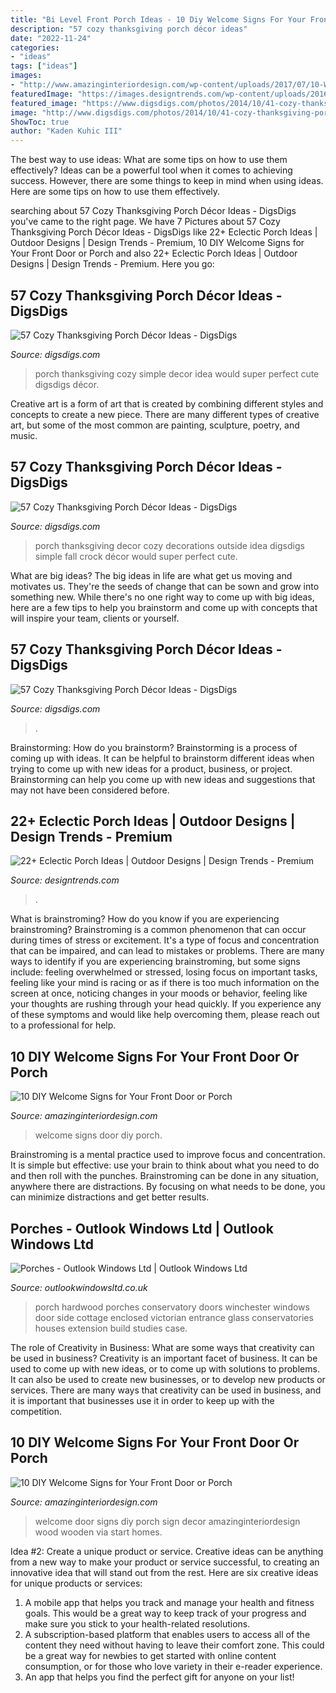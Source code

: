 ```yaml
---
title: "Bi Level Front Porch Ideas - 10 Diy Welcome Signs For Your Front Door Or Porch"
description: "57 cozy thanksgiving porch décor ideas"
date: "2022-11-24"
categories:
- "ideas"
tags: ["ideas"]
images:
- "http://www.amazinginteriordesign.com/wp-content/uploads/2017/07/10-Wonderful-DIY-Welcome-Signs-for-Your-Front-Door-or-Porch-2.jpg"
featuredImage: "https://images.designtrends.com/wp-content/uploads/2016/04/01123848/Porch-Dining-Area-Designs.jpg"
featured_image: "https://www.digsdigs.com/photos/2014/10/41-cozy-thanksgiving-porch-decor-ideas-7.jpg"
image: "http://www.digsdigs.com/photos/2014/10/41-cozy-thanksgiving-porch-decor-ideas-9-775x1034.jpg"
ShowToc: true
author: "Kaden Kuhic III"
---
```



The best way to use ideas: What are some tips on how to use them effectively?
Ideas can be a powerful tool when it comes to achieving success. However, there are some things to keep in mind when using ideas. Here are some tips on how to use them effectively.

	

		
searching about 57 Cozy Thanksgiving Porch Décor Ideas - DigsDigs you've came to the right page. We have 7 Pictures about 57 Cozy Thanksgiving Porch Décor Ideas - DigsDigs like 22+ Eclectic Porch Ideas | Outdoor Designs | Design Trends - Premium, 10 DIY Welcome Signs for Your Front Door or Porch and also 22+ Eclectic Porch Ideas | Outdoor Designs | Design Trends - Premium. Here you go:
		
    
## 57 Cozy Thanksgiving Porch Décor Ideas - DigsDigs

<img loading=lazy src="https://www.digsdigs.com/photos/2014/10/41-cozy-thanksgiving-porch-decor-ideas-7.jpg" onerror="this.onerror=null;this.src='https://tse3.mm.bing.net/th?id=OIP.03HerP3iFQNAfV6c5A4v-QHaLH&amp;pid=15.1';" alt="57 Cozy Thanksgiving Porch Décor Ideas - DigsDigs">

_Source: digsdigs.com_

>porch thanksgiving cozy simple decor idea would super perfect cute digsdigs décor. 

	

Creative art is a form of art that is created by combining different styles and concepts to create a new piece. There are many different types of creative art, but some of the most common are painting, sculpture, poetry, and music.

    
## 57 Cozy Thanksgiving Porch Décor Ideas - DigsDigs

<img loading=lazy src="http://www.digsdigs.com/photos/2014/10/41-cozy-thanksgiving-porch-decor-ideas-9-775x1034.jpg" onerror="this.onerror=null;this.src='https://tse3.mm.bing.net/th?id=OIP.lqsHbKmcPTqRhfOy1bwjagHaJ4&amp;pid=15.1';" alt="57 Cozy Thanksgiving Porch Décor Ideas - DigsDigs">

_Source: digsdigs.com_

>porch thanksgiving decor cozy decorations outside idea digsdigs simple fall crock décor would super perfect cute. 

	

What are big ideas?
The big ideas in life are what get us moving and motivates us. They're the seeds of change that can be sown and grow into something new. While there's no one right way to come up with big ideas, here are a few tips to help you brainstorm and come up with concepts that will inspire your team, clients or yourself.

    
## 57 Cozy Thanksgiving Porch Décor Ideas - DigsDigs

<img loading=lazy src="https://www.digsdigs.com/photos/2014/10/41-cozy-thanksgiving-porch-decor-ideas-5.jpg" onerror="this.onerror=null;this.src='https://tse3.mm.bing.net/th?id=OIP.bbeUJlUP_c4pTTWU3sDiTgHaJ3&amp;pid=15.1';" alt="57 Cozy Thanksgiving Porch Décor Ideas - DigsDigs">

_Source: digsdigs.com_

>. 

	

Brainstorming: How do you brainstorm?
Brainstorming is a process of coming up with ideas. It can be helpful to brainstorm different ideas when trying to come up with new ideas for a product, business, or project. Brainstorming can help you come up with new ideas and suggestions that may not have been considered before.

    
## 22+ Eclectic Porch Ideas | Outdoor Designs | Design Trends - Premium

<img loading=lazy src="https://images.designtrends.com/wp-content/uploads/2016/04/01123848/Porch-Dining-Area-Designs.jpg" onerror="this.onerror=null;this.src='https://tse4.mm.bing.net/th?id=OIP.tpbXrR477Q4RiaDWnl9cIQHaE8&amp;pid=15.1';" alt="22+ Eclectic Porch Ideas | Outdoor Designs | Design Trends - Premium">

_Source: designtrends.com_

>. 

	

What is brainstroming?
How do you know if you are experiencing brainstroming? Brainstroming is a common phenomenon that can occur during times of stress or excitement. It's a type of focus and concentration that can be impaired, and can lead to mistakes or problems. There are many ways to identify if you are experiencing brainstroming, but some signs include: feeling overwhelmed or stressed, losing focus on important tasks, feeling like your mind is racing or as if there is too much information on the screen at once, noticing changes in your moods or behavior, feeling like your thoughts are rushing through your head quickly. If you experience any of these symptoms and would like help overcoming them, please reach out to a professional for help.

    
## 10 DIY Welcome Signs For Your Front Door Or Porch

<img loading=lazy src="https://www.amazinginteriordesign.com/wp-content/uploads/2017/07/10-Wonderful-DIY-Welcome-Signs-for-Your-Front-Door-or-Porch-fi.jpg" onerror="this.onerror=null;this.src='https://tse3.mm.bing.net/th?id=OIP.-0dTXuBeLqRMDDyQuDxRegHaJ3&amp;pid=15.1';" alt="10 DIY Welcome Signs for Your Front Door or Porch">

_Source: amazinginteriordesign.com_

>welcome signs door diy porch. 

	

Brainstroming is a mental practice used to improve focus and concentration. It is simple but effective: use your brain to think about what you need to do and then roll with the punches. Brainstroming can be done in any situation, anywhere there are distractions. By focusing on what needs to be done, you can minimize distractions and get better results.

    
## Porches - Outlook Windows Ltd | Outlook Windows Ltd

<img loading=lazy src="https://www.outlookwindowsltd.co.uk/wp-content/gallery/porches/porch-hardwood-winchester.jpg" onerror="this.onerror=null;this.src='https://tse2.mm.bing.net/th?id=OIP.CLfdp4fZVp_ia2YC1cjnsQHaJ4&amp;pid=15.1';" alt="Porches - Outlook Windows Ltd | Outlook Windows Ltd">

_Source: outlookwindowsltd.co.uk_

>porch hardwood porches conservatory doors winchester windows door side cottage enclosed victorian entrance glass conservatories houses extension build studies case. 

	

The role of Creativity in Business: What are some ways that creativity can be used in business?
Creativity is an important facet of business. It can be used to come up with new ideas, or to come up with solutions to problems. It can also be used to create new businesses, or to develop new products or services. There are many ways that creativity can be used in business, and it is important that businesses use it in order to keep up with the competition.

    
## 10 DIY Welcome Signs For Your Front Door Or Porch

<img loading=lazy src="http://www.amazinginteriordesign.com/wp-content/uploads/2017/07/10-Wonderful-DIY-Welcome-Signs-for-Your-Front-Door-or-Porch-2.jpg" onerror="this.onerror=null;this.src='https://tse4.mm.bing.net/th?id=OIP.uc1jgk8mla2a4FT1LWOVfgHaJK&amp;pid=15.1';" alt="10 DIY Welcome Signs for Your Front Door or Porch">

_Source: amazinginteriordesign.com_

>welcome door signs diy porch sign decor amazinginteriordesign wood wooden via start homes. 

	

Idea #2: Create a unique product or service.
Creative ideas can be anything from a new way to make your product or service successful, to creating an innovative idea that will stand out from the rest. Here are six creative ideas for unique products or services: 
1. A mobile app that helps you track and manage your health and fitness goals. This would be a great way to keep track of your progress and make sure you stick to your health-related resolutions. 
2. A subscription-based platform that enables users to access all of the content they need without having to leave their comfort zone. This could be a great way for newbies to get started with online content consumption, or for those who love variety in their e-reader experience. 
3. An app that helps you find the perfect gift for anyone on your list!

